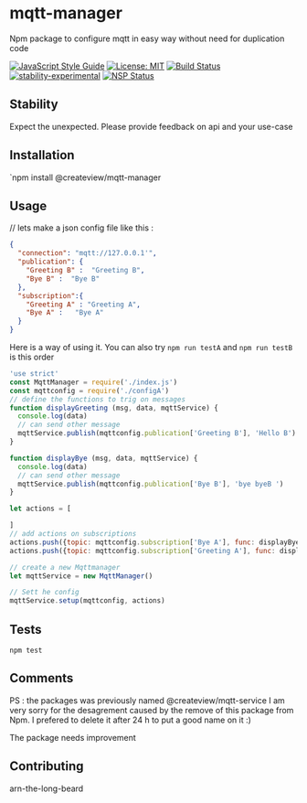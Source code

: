 # mqtt-manager
Npm package to configure mqtt in easy way  without need for duplication code

[![JavaScript Style Guide](https://img.shields.io/badge/code_style-standard-brightgreen.svg)](https://standardjs.com)
[![License: MIT](https://img.shields.io/badge/License-MIT-yellow.svg)](https://opensource.org/licenses/MIT)
[![Build Status](https://travis-ci.org/CreateView/mqtt-manager.svg?branch=master)](https://travis-ci.org/CreateView/mqtt-manager)
[![stability-experimental](https://img.shields.io/badge/stability-experimental-orange.svg)](https://github.com/dominictarr/stability)
[![NSP Status](https://nodesecurity.io/orgs/createview/projects/9a685f47-82f6-41dc-bc8b-e8b4753b29d7/badge)](https://nodesecurity.io/orgs/createview/projects/9a685f47-82f6-41dc-bc8b-e8b4753b29d7)

## Stability

Expect the unexpected. Please provide feedback on api and your use-case

## Installation

  `npm install @createview/mqtt-manager

## Usage

// lets make a json config file like this :
```json
{
  "connection": "mqtt://127.0.0.1'",
  "publication": {
    "Greeting B" :  "Greeting B",
    "Bye B" :  "Bye B"
  },
  "subscription":{
    "Greeting A" : "Greeting A",
    "Bye A" :   "Bye A"
  }
}
```

Here is a way of using it. You can also try `npm run testA` and `npm run testB` is this order

```javascript
'use strict'
const MqttManager = require('./index.js')
const mqttconfig = require('./configA')
// define the functions to trig on messages
function displayGreeting (msg, data, mqttService) {
  console.log(data)
  // can send other message
  mqttService.publish(mqttconfig.publication['Greeting B'], 'Hello B')
}

function displayBye (msg, data, mqttService) {
  console.log(data)
  // can send other message
  mqttService.publish(mqttconfig.publication['Bye B'], 'bye byeB ')
}

let actions = [

]
// add actions on subscriptions
actions.push({topic: mqttconfig.subscription['Bye A'], func: displayBye})
actions.push({topic: mqttconfig.subscription['Greeting A'], func: displayGreeting})

// create a new Mqttmanager
let mqttService = new MqttManager()

// Sett he config
mqttService.setup(mqttconfig, actions)

```

## Tests

`npm test`

## Comments


PS : the packages was previously named @createview/mqtt-service I am very sorry for the desagrement caused by the remove of this package from Npm. I prefered to delete it after 24 h to put a good name on it :)

The package needs improvement

## Contributing

arn-the-long-beard
